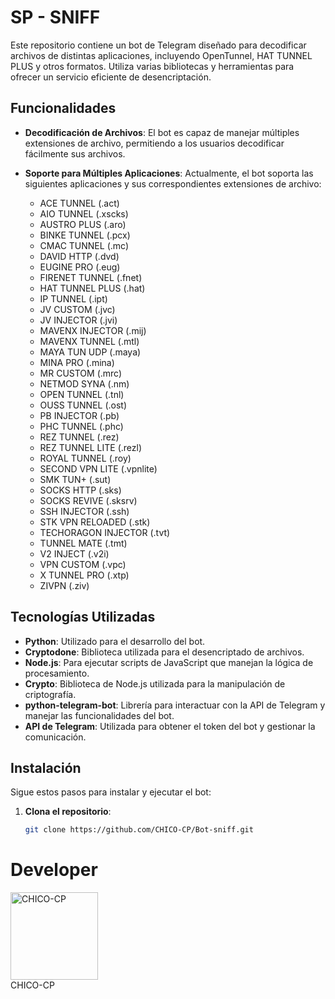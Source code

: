 # SP - SNIFF

Este repositorio contiene un bot de Telegram diseñado para decodificar archivos de distintas aplicaciones, incluyendo OpenTunnel, HAT TUNNEL PLUS y otros formatos. Utiliza varias bibliotecas y herramientas para ofrecer un servicio eficiente de desencriptación.

## Funcionalidades

- **Decodificación de Archivos**: El bot es capaz de manejar múltiples extensiones de archivo, permitiendo a los usuarios decodificar fácilmente sus archivos.
- **Soporte para Múltiples Aplicaciones**: Actualmente, el bot soporta las siguientes aplicaciones y sus correspondientes extensiones de archivo:

  - ACE TUNNEL (.act)
  - AIO TUNNEL (.xscks)
  - AUSTRO PLUS (.aro)
  - BINKE TUNNEL (.pcx)
  - CMAC TUNNEL (.mc)
  - DAVID HTTP (.dvd)
  - EUGINE PRO (.eug)
  - FIRENET TUNNEL (.fnet)
  - HAT TUNNEL PLUS (.hat)
  - IP TUNNEL (.ipt)
  - JV CUSTOM (.jvc)
  - JV INJECTOR (.jvi)
  - MAVENX INJECTOR (.mij)
  - MAVENX TUNNEL (.mtl)
  - MAYA TUN UDP (.maya)
  - MINA PRO (.mina)
  - MR CUSTOM (.mrc)
  - NETMOD SYNA (.nm)
  - OPEN TUNNEL (.tnl)
  - OUSS TUNNEL (.ost)
  - PB INJECTOR (.pb)
  - PHC TUNNEL (.phc)
  - REZ TUNNEL (.rez)
  - REZ TUNNEL LITE (.rezl)
  - ROYAL TUNNEL (.roy)
  - SECOND VPN LITE (.vpnlite)
  - SMK TUN+ (.sut)
  - SOCKS HTTP (.sks)
  - SOCKS REVIVE (.sksrv)
  - SSH INJECTOR (.ssh)
  - STK VPN RELOADED (.stk)
  - TECHORAGON INJECTOR (.tvt)
  - TUNNEL MATE (.tmt)
  - V2 INJECT (.v2i)
  - VPN CUSTOM (.vpc)
  - X TUNNEL PRO (.xtp)
  - ZIVPN (.ziv)

## Tecnologías Utilizadas

- **Python**: Utilizado para el desarrollo del bot.
- **Cryptodone**: Biblioteca utilizada para el desencriptado de archivos.
- **Node.js**: Para ejecutar scripts de JavaScript que manejan la lógica de procesamiento.
- **Crypto**: Biblioteca de Node.js utilizada para la manipulación de criptografía.
- **python-telegram-bot**: Librería para interactuar con la API de Telegram y manejar las funcionalidades del bot.
- **API de Telegram**: Utilizada para obtener el token del bot y gestionar la comunicación.

## Instalación

Sigue estos pasos para instalar y ejecutar el bot:

1. **Clona el repositorio**:
   ```bash
   git clone https://github.com/CHICO-CP/Bot-sniff.git

# Developer
<a href="https://github.com/CHICO-CP">
    <img src="https://github.com/CHICO-CP.png" width="140" height="140" alt="CHICO-CP"/>
</a>
<br />
CHICO-CP
